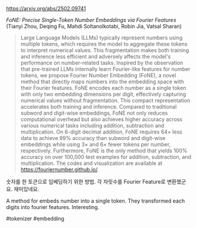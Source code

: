 https://arxiv.org/abs/2502.09741

*FoNE: Precise Single-Token Number Embeddings via Fourier Features* (Tianyi Zhou, Deqing Fu, Mahdi Soltanolkotabi, Robin Jia, Vatsal Sharan)

> Large Language Models (LLMs) typically represent numbers using multiple tokens, which requires the model to aggregate these tokens to interpret numerical values. This fragmentation makes both training and inference less efficient and adversely affects the model's performance on number-related tasks. Inspired by the observation that pre-trained LLMs internally learn Fourier-like features for number tokens, we propose Fourier Number Embedding (FoNE), a novel method that directly maps numbers into the embedding space with their Fourier features. FoNE encodes each number as a single token with only two embedding dimensions per digit, effectively capturing numerical values without fragmentation. This compact representation accelerates both training and inference. Compared to traditional subword and digit-wise embeddings, FoNE not only reduces computational overhead but also achieves higher accuracy across various numerical tasks including addition, subtraction and multiplication. On 6-digit decimal addition, FoNE requires 64$\times$ less data to achieve 99% accuracy than subword and digit-wise embeddings while using 3$\times$ and 6$\times$ fewer tokens per number, respectively. Furthermore, FoNE is the only method that yields 100% accuracy on over 100,000 test examples for addition, subtraction, and multiplication. The codes and visualization are available at https://fouriernumber.github.io/.

숫자를 한 토큰으로 임베딩하기 위한 방법. 각 자릿수를 Fourier Feature로 변환했군요. 재미있네요.

<english>
A method for embeds number into a single token. They transformed each digits into fourier features. Interesting.
</english>

#tokenizer #embedding 